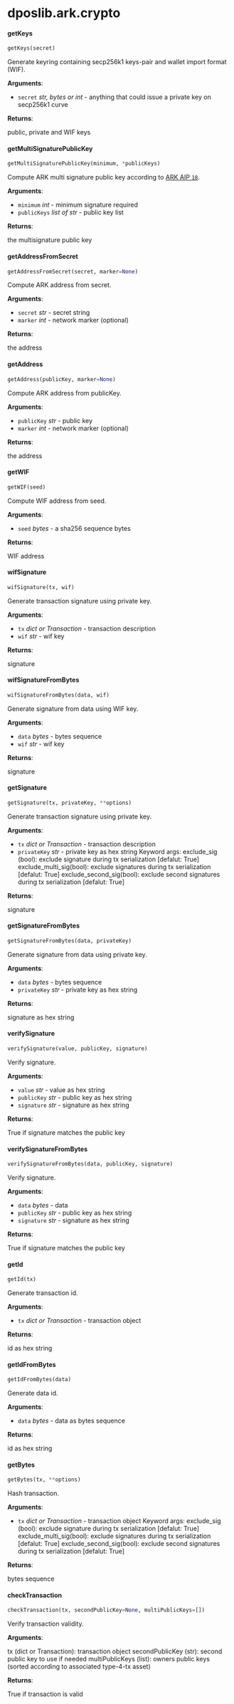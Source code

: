 <a name="dposlib.ark.crypto"></a>
# dposlib.ark.crypto

<a name="dposlib.ark.crypto.getKeys"></a>
#### getKeys

```python
getKeys(secret)
```

Generate keyring containing secp256k1 keys-pair and wallet import format
(WIF).

**Arguments**:

- `secret` _str, bytes or int_ - anything that could issue a private key on
  secp256k1 curve

**Returns**:

  public, private and WIF keys

<a name="dposlib.ark.crypto.getMultiSignaturePublicKey"></a>
#### getMultiSignaturePublicKey

```python
getMultiSignaturePublicKey(minimum, *publicKeys)
```

Compute ARK multi signature public key according to [ARK AIP `18`](
https://github.com/ArkEcosystem/AIPs/blob/master/AIPS/aip-18.md
).

**Arguments**:

- `minimum` _int_ - minimum signature required
- `publicKeys` _list of str_ - public key list

**Returns**:

  the multisignature public key

<a name="dposlib.ark.crypto.getAddressFromSecret"></a>
#### getAddressFromSecret

```python
getAddressFromSecret(secret, marker=None)
```

Compute ARK address from secret.

**Arguments**:

- `secret` _str_ - secret string
- `marker` _int_ - network marker (optional)

**Returns**:

  the address

<a name="dposlib.ark.crypto.getAddress"></a>
#### getAddress

```python
getAddress(publicKey, marker=None)
```

Compute ARK address from publicKey.

**Arguments**:

- `publicKey` _str_ - public key
- `marker` _int_ - network marker (optional)

**Returns**:

  the address

<a name="dposlib.ark.crypto.getWIF"></a>
#### getWIF

```python
getWIF(seed)
```

Compute WIF address from seed.

**Arguments**:

- `seed` _bytes_ - a sha256 sequence bytes

**Returns**:

  WIF address

<a name="dposlib.ark.crypto.wifSignature"></a>
#### wifSignature

```python
wifSignature(tx, wif)
```

Generate transaction signature using private key.

**Arguments**:

- `tx` _dict or Transaction_ - transaction description
- `wif` _str_ - wif key

**Returns**:

  signature

<a name="dposlib.ark.crypto.wifSignatureFromBytes"></a>
#### wifSignatureFromBytes

```python
wifSignatureFromBytes(data, wif)
```

Generate signature from data using WIF key.

**Arguments**:

- `data` _bytes_ - bytes sequence
- `wif` _str_ - wif key

**Returns**:

  signature

<a name="dposlib.ark.crypto.getSignature"></a>
#### getSignature

```python
getSignature(tx, privateKey, **options)
```

Generate transaction signature using private key.

**Arguments**:

- `tx` _dict or Transaction_ - transaction description
- `privateKey` _str_ - private key as hex string
  Keyword args:
  exclude_sig (bool):
  exclude signature during tx serialization [defalut: True]
  exclude_multi_sig(bool):
  exclude signatures during tx serialization [defalut: True]
  exclude_second_sig(bool):
  exclude second signatures during tx serialization [defalut: True]

**Returns**:

  signature

<a name="dposlib.ark.crypto.getSignatureFromBytes"></a>
#### getSignatureFromBytes

```python
getSignatureFromBytes(data, privateKey)
```

Generate signature from data using private key.

**Arguments**:

- `data` _bytes_ - bytes sequence
- `privateKey` _str_ - private key as hex string

**Returns**:

  signature as hex string

<a name="dposlib.ark.crypto.verifySignature"></a>
#### verifySignature

```python
verifySignature(value, publicKey, signature)
```

Verify signature.

**Arguments**:

- `value` _str_ - value as hex string
- `publicKey` _str_ - public key as hex string
- `signature` _str_ - signature as hex string

**Returns**:

  True if signature matches the public key

<a name="dposlib.ark.crypto.verifySignatureFromBytes"></a>
#### verifySignatureFromBytes

```python
verifySignatureFromBytes(data, publicKey, signature)
```

Verify signature.

**Arguments**:

- `data` _bytes_ - data
- `publicKey` _str_ - public key as hex string
- `signature` _str_ - signature as hex string

**Returns**:

  True if signature matches the public key

<a name="dposlib.ark.crypto.getId"></a>
#### getId

```python
getId(tx)
```

Generate transaction id.

**Arguments**:

- `tx` _dict or Transaction_ - transaction object

**Returns**:

  id as hex string

<a name="dposlib.ark.crypto.getIdFromBytes"></a>
#### getIdFromBytes

```python
getIdFromBytes(data)
```

Generate data id.

**Arguments**:

- `data` _bytes_ - data as bytes sequence

**Returns**:

  id as hex string

<a name="dposlib.ark.crypto.getBytes"></a>
#### getBytes

```python
getBytes(tx, **options)
```

Hash transaction.

**Arguments**:

- `tx` _dict or Transaction_ - transaction object
  Keyword args:
  exclude_sig (bool):
  exclude signature during tx serialization [defalut: True]
  exclude_multi_sig(bool):
  exclude signatures during tx serialization [defalut: True]
  exclude_second_sig(bool):
  exclude second signatures during tx serialization [defalut: True]

**Returns**:

  bytes sequence

<a name="dposlib.ark.crypto.checkTransaction"></a>
#### checkTransaction

```python
checkTransaction(tx, secondPublicKey=None, multiPublicKeys=[])
```

Verify transaction validity.

**Arguments**:

  tx (dict or Transaction):
  transaction object
  secondPublicKey (str):
  second public key to use if needed
  multiPublicKeys (list):
  owners public keys (sorted according to associated type-4-tx asset)

**Returns**:

  True if transaction is valid

